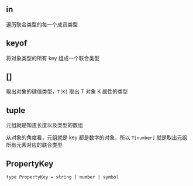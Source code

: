 ## in

遍历联合类型的每一个成员类型

## keyof

将对象类型的所有 key 组成一个联合类型

## []

取出对象的键值类型，`T[K]` 取出 T 对象 K 属性的类型


## tuple

元组就是知道长度以及类型的数组

从对象的角度看，元组就是 key 都是数字的对象，所以 `T[number]` 就是取出元组所有元素对应的联合类型

## PropertyKey

`type PropertyKey = string | number | symbol`
